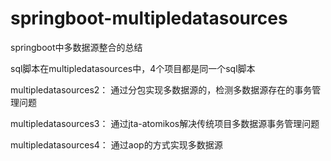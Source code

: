 # springboot-multipledatasources
springboot中多数据源整合的总结

sql脚本在multipledatasources中，4个项目都是同一个sql脚本


multipledatasources2：
通过分包实现多数据源的，检测多数据源存在的事务管理问题

multipledatasources3：
通过jta-atomikos解决传统项目多数据源事务管理问题

multipledatasources4：
通过aop的方式实现多数据源
